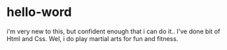 # hello-word

 i'm very new to this, but confident enough that i can do it.. I've done bit of Html and Css. 
Wel, i do play martial arts for fun and fitness. 
